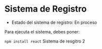 <h1> Sistema de Registro </h1>

- Estado del sistema de registro: En proceso


Para ejecuta el sistema, debes poner:

```npm install react```
Sistema de resgitro 2
